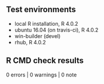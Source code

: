 ## Test environments

* local R installation, R 4.0.2
* ubuntu 16.04 (on travis-ci), R 4.0.2
* win-builder (devel)
* rhub, R 4.0.2

## R CMD check results

0 errors | 0 warnings | 0 note
